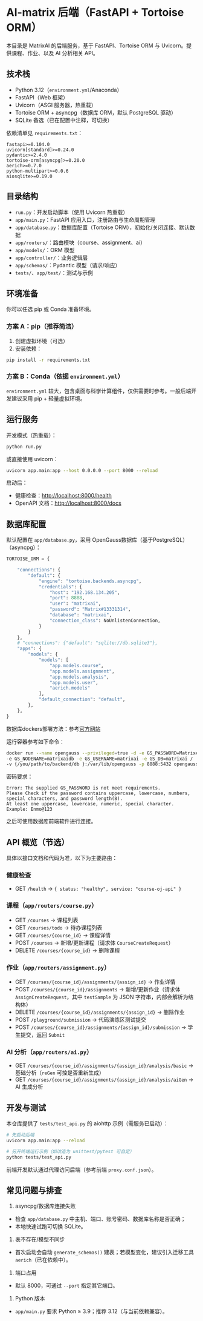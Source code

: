 # AI-matrix 后端（FastAPI + Tortoise ORM）

本目录是 MatrixAI 的后端服务，基于 FastAPI、Tortoise ORM 与 Uvicorn。提供课程、作业、以及 AI 分析相关 API。

## 技术栈

- Python 3.12（`environment.yml`/Anaconda）
- FastAPI（Web 框架）
- Uvicorn（ASGI 服务器，热重载）
- Tortoise ORM + asyncpg（数据库 ORM，默认 PostgreSQL 驱动）
- SQLite 备选（已在配置中注释，可切换）

依赖清单见 `requirements.txt`：

```text
fastapi>=0.104.0
uvicorn[standard]>=0.24.0
pydantic>=2.4.0
tortoise-orm[asyncpg]>=0.20.0
aerich>=0.7.0
python-multipart>=0.0.6
aiosqlite>=0.19.0
```

## 目录结构

- `run.py`：开发启动脚本（使用 Uvicorn 热重载）
- `app/main.py`：FastAPI 应用入口，注册路由与生命周期管理
- `app/database.py`：数据库配置（Tortoise ORM），初始化/关闭连接、默认数据
- `app/routers/`：路由模块（course、assignment、ai）
- `app/models/`：ORM 模型
- `app/controller/`：业务逻辑层
- `app/schemas/`：Pydantic 模型（请求/响应）
- `tests/`、`app/test/`：测试与示例

## 环境准备

你可以任选 pip 或 Conda 准备环境。

### 方案 A：pip（推荐简洁）

1. 创建虚拟环境（可选）
2. 安装依赖：

```bash
pip install -r requirements.txt
```

### 方案 B：Conda（依据 `environment.yml`）

`environment.yml` 较大，包含桌面与科学计算组件，仅供需要时参考。一般后端开发建议采用 pip + 轻量虚拟环境。

## 运行服务

开发模式（热重载）：

```bash
python run.py
```

或直接使用 uvicorn：

```bash
uvicorn app.main:app --host 0.0.0.0 --port 8000 --reload
```

启动后：

- 健康检查：[http://localhost:8000/health](http://localhost:8000/health)
- OpenAPI 文档：[http://localhost:8000/docs](http://localhost:8000/docs)

## 数据库配置

默认配置在 `app/database.py`，采用 OpenGauss数据库（基于PostgreSQL）（asyncpg）：

```python
TORTOISE_ORM = {

    "connections": {
        "default": {
            "engine": "tortoise.backends.asyncpg",
            "credentials": {
                "host": "192.168.134.205",
                "port": 8888,
                "user": "matrixai",
                "password": "Matrix#13331314",
                "database": "matrixai",
                "connection_class": NoUnlistenConnection,
            }
        }
    },
    # "connections": {"default": "sqlite://db.sqlite3"},
    "apps": {
        "models": {
            "models": [
                "app.models.course",
                "app.models.assignment",
                "app.models.analysis",
                "app.models.user",
                "aerich.models"
            ],
            "default_connection": "default",
        },
    },
}
```

数据库dockers部署方法：参考[官方网站](https://docs.opengauss.org/zh/docs/7.0.0-RC1/docs/InstallationGuide/%E5%AE%B9%E5%99%A8%E9%95%9C%E5%83%8F%E5%AE%89%E8%A3%85.html)

运行容器参考如下命令：

```bash
docker run --name opengauss --privileged=true -d -e GS_PASSWORD=Matrix#13331314 /
-e GS_NODENAME=matrixaidb -e GS_USERNAME=matrixai -e GS_DB=matrixai /
-v {/you/path/to/backend/db }:/var/lib/opengauss -p 8888:5432 opengauss/opengauss-server:latest
```

密码要求：

```log
Error: The supplied GS_PASSWORD is not meet requirements.
Please Check if the password contains uppercase, lowercase, numbers, special characters, and password length(8).
At least one uppercase, lowercase, numeric, special character.
Example: Enmo@123
```

之后可使用数据库前端软件进行连接。

## API 概览（节选）

具体以接口文档和代码为准，以下为主要路由：

### 健康检查

- GET `/health` → `{ status: "healthy", service: "course-oj-api" }`

### 课程（`app/routers/course.py`）

- GET `/courses` → 课程列表
- GET `/courses/todo` → 待办课程列表
- GET `/courses/{course_id}` → 课程详情
- POST `/courses` → 新增/更新课程（请求体 `CourseCreateRequest`）
- DELETE `/courses/{course_id}` → 删除课程

### 作业（`app/routers/assignment.py`）

- GET `/courses/{course_id}/assignments/{assign_id}` → 作业详情
- POST `/courses/{course_id}/assignments` → 新增/更新作业（请求体 `AssignCreateRequest`，其中 `testSample` 为 JSON 字符串，内部会解析为结构体）
- DELETE `/courses/{course_id}/assignments/{assign_id}` → 删除作业
- POST `/playground/submission` → 代码演练区测试提交
- POST `/courses/{course_id}/assignments/{assign_id}/submission` → 学生提交，返回 `Submit`

### AI 分析（`app/routers/ai.py`）

- GET `/courses/{course_id}/assignments/{assign_id}/analysis/basic` → 基础分析（`reGen` 可控是否重新生成）
- GET `/courses/{course_id}/assignments/{assign_id}/analysis/aiGen` → AI 生成分析

## 开发与测试

本仓库提供了 `tests/test_api.py` 的 aiohttp 示例（需服务已启动）：

```bash
# 先启动后端
uvicorn app.main:app --reload

# 另开终端运行示例（如改造为 unittest/pytest 可自定）
python tests/test_api.py
```

前端开发默认通过代理访问后端（参考前端 `proxy.conf.json`）。

## 常见问题与排查

1) asyncpg/数据库连接失败

- 检查 `app/database.py` 中主机、端口、账号密码、数据库名称是否正确；
- 本地快速试跑可切换 SQLite。

1) 表不存在/模型不同步

- 首次启动会自动 `generate_schemas()` 建表；若模型变化，建议引入迁移工具 `aerich`（已在依赖中）。

1) 端口占用

- 默认 8000，可通过 `--port` 指定其它端口。

1) Python 版本

- `app/main.py` 要求 Python ≥ 3.9；推荐 3.12（与当前依赖兼容）。
